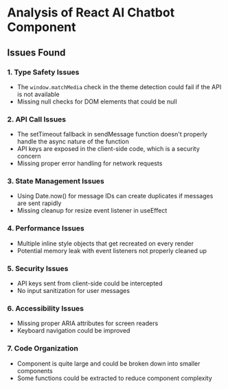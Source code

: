 # Analysis of React AI Chatbot Component

## Issues Found

### 1. Type Safety Issues
- The `window.matchMedia` check in the theme detection could fail if the API is not available
- Missing null checks for DOM elements that could be null

### 2. API Call Issues
- The setTimeout fallback in sendMessage function doesn't properly handle the async nature of the function
- API keys are exposed in the client-side code, which is a security concern
- Missing proper error handling for network requests

### 3. State Management Issues
- Using Date.now() for message IDs can create duplicates if messages are sent rapidly
- Missing cleanup for resize event listener in useEffect

### 4. Performance Issues
- Multiple inline style objects that get recreated on every render
- Potential memory leak with event listeners not properly cleaned up

### 5. Security Issues
- API keys sent from client-side could be intercepted
- No input sanitization for user messages

### 6. Accessibility Issues
- Missing proper ARIA attributes for screen readers
- Keyboard navigation could be improved

### 7. Code Organization
- Component is quite large and could be broken down into smaller components
- Some functions could be extracted to reduce component complexity
